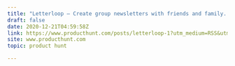 ```yaml
---
title: "Letterloop — Create group newsletters with friends and family. ✍️"
draft: false
date: 2020-12-21T04:59:58Z
link: https://www.producthunt.com/posts/letterloop-1?utm_medium=RSS&utm_source=hune
site: www.producthunt.com
topic: product hunt  

---
```

